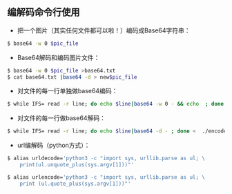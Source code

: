## 编解码命令行使用

- 把一个图片（其实任何文件都可以啦！）编码成Base64字符串：
```bash
$ base64 -w 0 $pic_file
```
- Base64解码和编码图片文件：
```bash
$ base64 -w 0 $pic_file >base64.txt
$ cat base64.txt |base64 -d > new$pic_file
```
- 对文件的每一行单独做base64编码：
```bash
$ while IFS= read -r line; do echo $line|base64 -w 0 - && echo  ; done < /etc/passwd
```
- 对文件的每一行做base64解码：

```bash
$ while IFS= read -r line; do echo $line|base64 -d - ; done <  ./encodefile.txt
```

- url编解码（python方式）：

```bash
$ alias urldecode='python3 -c "import sys, urllib.parse as ul; \
    print(ul.unquote_plus(sys.argv[1]))"'

$ alias urlencode='python3 -c "import sys, urllib.parse as ul; \
    print (ul.quote_plus(sys.argv[1]))"'
```